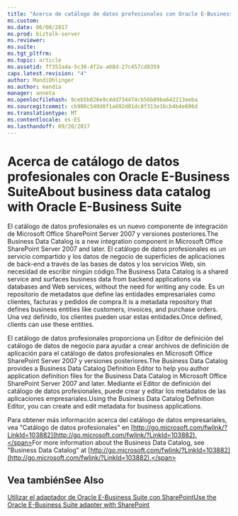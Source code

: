 ```yaml
---
title: "Acerca de catálogo de datos profesionales con Oracle E-Business Suite | Documentos de Microsoft"
ms.custom: 
ms.date: 06/08/2017
ms.prod: biztalk-server
ms.reviewer: 
ms.suite: 
ms.tgt_pltfrm: 
ms.topic: article
ms.assetid: ff353a4a-5c38-4f2a-a08d-27c457cd8359
caps.latest.revision: "4"
author: MandiOhlinger
ms.author: mandia
manager: anneta
ms.openlocfilehash: 9ceb5b026e9c4dd734474cb56b89ba642213eeba
ms.sourcegitcommit: cb908c540d8f1a692d01dc8f313e16cb4b4e696d
ms.translationtype: MT
ms.contentlocale: es-ES
ms.lasthandoff: 09/20/2017
---
```

# <a name="about-business-data-catalog-with-oracle-e-business-suite"></a><span data-ttu-id="73b05-102">Acerca de catálogo de datos profesionales con Oracle E-Business Suite</span><span class="sxs-lookup"><span data-stu-id="73b05-102">About business data catalog with Oracle E-Business Suite</span></span>
<span data-ttu-id="73b05-103">El catálogo de datos profesionales es un nuevo componente de integración de Microsoft Office SharePoint Server 2007 y versiones posteriores.</span><span class="sxs-lookup"><span data-stu-id="73b05-103">The Business Data Catalog is a new integration component in Microsoft Office SharePoint Server 2007 and later.</span></span> <span data-ttu-id="73b05-104">El catálogo de datos profesionales es un servicio compartido y los datos de negocio de superficies de aplicaciones de back-end a través de las bases de datos y los servicios Web, sin necesidad de escribir ningún código.</span><span class="sxs-lookup"><span data-stu-id="73b05-104">The Business Data Catalog is a shared service and surfaces business data from backend applications via databases and Web services, without the need for writing any code.</span></span> <span data-ttu-id="73b05-105">Es un repositorio de metadatos que define las entidades empresariales como clientes, facturas y pedidos de compra.</span><span class="sxs-lookup"><span data-stu-id="73b05-105">It is a metadata repository that defines business entities like customers, invoices, and purchase orders.</span></span> <span data-ttu-id="73b05-106">Una vez definido, los clientes pueden usar estas entidades.</span><span class="sxs-lookup"><span data-stu-id="73b05-106">Once defined, clients can use these entities.</span></span>  
  
 <span data-ttu-id="73b05-107">El catálogo de datos profesionales proporciona un Editor de definición del catálogo de datos de negocio para ayudar a crear archivos de definición de aplicación para el catálogo de datos profesionales en Microsoft Office SharePoint Server 2007 y versiones posteriores.</span><span class="sxs-lookup"><span data-stu-id="73b05-107">The Business Data Catalog provides a Business Data Catalog Definition Editor to help you author application definition files for the Business Data Catalog in Microsoft Office SharePoint Server 2007 and later.</span></span> <span data-ttu-id="73b05-108">Mediante el Editor de definición del catálogo de datos profesionales, puede crear y editar los metadatos de las aplicaciones empresariales.</span><span class="sxs-lookup"><span data-stu-id="73b05-108">Using the Business Data Catalog Definition Editor, you can create and edit metadata for business applications.</span></span>  
  
 <span data-ttu-id="73b05-109">Para obtener más información acerca del catálogo de datos empresariales, vea "Catálogo de datos profesionales" en [http://go.microsoft.com/fwlink/?LinkId=103882](http://go.microsoft.com/fwlink/?LinkId=103882).</span><span class="sxs-lookup"><span data-stu-id="73b05-109">For more information about the Business Data Catalog, see "Business Data Catalog" at [http://go.microsoft.com/fwlink/?LinkId=103882](http://go.microsoft.com/fwlink/?LinkId=103882).</span></span>  
  
## <a name="see-also"></a><span data-ttu-id="73b05-110">Vea también</span><span class="sxs-lookup"><span data-stu-id="73b05-110">See Also</span></span>  
[<span data-ttu-id="73b05-111">Utilizar el adaptador de Oracle E-Business Suite con SharePoint</span><span class="sxs-lookup"><span data-stu-id="73b05-111">Use the Oracle E-Business Suite adapter with SharePoint</span></span>](../../adapters-and-accelerators/adapter-oracle-ebs/use-the-oracle-e-business-suite-adapter-with-sharepoint.md)